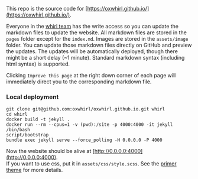This repo is the source code for [https://oxwhirl.github.io/](https://oxwhirl.github.io/).

Everyone in the [whirl team](https://github.com/orgs/oxwhirl/teams/whirl) has the write access so you can update the markdown files to update the website.
All markdown files are stored in the ```pages``` folder except for the ```index.md```.
Images are stored in the ```assets/image``` folder.
You can update those markdown files directly on GitHub and preview the updates.
The updates will be automatically deployed,
though there might be a short delay (~1 minute).
Standard markdown syntax (including html syntax) is supported.

Clicking `Improve this page` at the right down corner of each page will immediately direct you to the corresponding markdown file.

### Local deployment
```git clone git@github.com:oxwhirl/oxwhirl.github.io.git whirl```  
```cd whirl```  
```docker build -t jekyll .```  
```docker run --rm --cpus=1 -v (pwd):/site -p 4000:4000 -it jekyll /bin/bash```  
```script/bootstrap```  
```bundle exec jekyll serve --force_polling -H 0.0.0.0 -P 4000```  

Now the website should be alive at [http://0.0.0.0:4000](http://0.0.0.0:4000).  
If you want to use css, put it in ```assets/css/style.scss```. See the [primer theme](https://github.com/pages-themes/primer) for more details.

